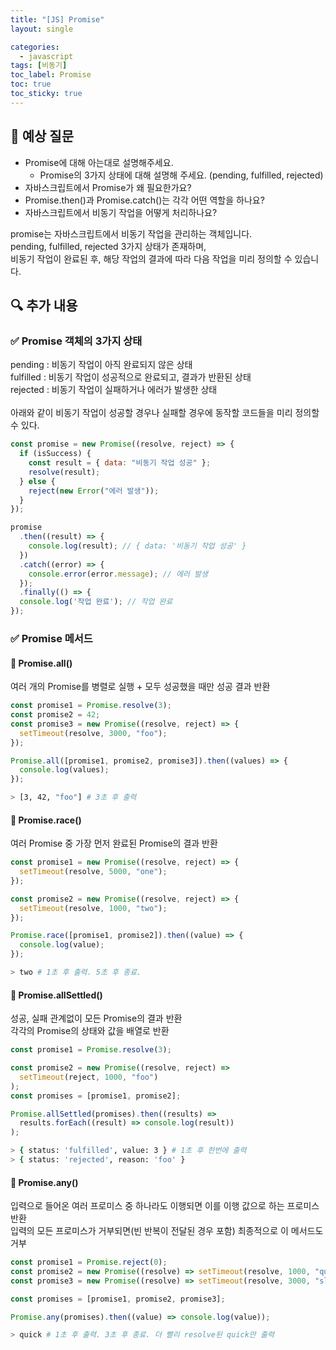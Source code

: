 ```yaml
---
title: "[JS] Promise"
layout: single

categories:
  - javascript
tags: [비동기]
toc_label: Promise
toc: true
toc_sticky: true
---
```


## 💭 예상 질문

- Promise에 대해 아는대로 설명해주세요.
  - Promise의 3가지 상태에 대해 설명해 주세요. (pending, fulfilled, rejected)
- 자바스크립트에서 Promise가 왜 필요한가요?
- Promise.then()과 Promise.catch()는 각각 어떤 역할을 하나요?
- 자바스크립트에서 비동기 작업을 어떻게 처리하나요?

<div class="red-box">
    <div>promise는 자바스크립트에서 비동기 작업을 관리하는 객체입니다.</div>
    <div><span class="highlight">pending</span>, <span class="highlight">fulfilled</span>, <span class="highlight">rejected</span> 3가지 상태가 존재하며,</div>
    <div>비동기 작업이 완료된 후, 해당 작업의 결과에 따라 다음 작업을 미리 정의할 수 있습니다.</div>
</div>

## 🔍 추가 내용

### ✅ Promise 객체의 3가지 상태

<div><span class="highlight">pending</span> : 비동기 작업이 아직 완료되지 않은 상태</div>
<div><span class="highlight">fulfilled</span> : 비동기 작업이 성공적으로 완료되고, 결과가 반환된 상태</div>
<div><span class="highlight">rejected</span> : 비동기 작업이 실패하거나 에러가 발생한 상태</div>
<br />
아래와 같이 비동기 작업이 성공할 경우나 실패할 경우에 동작할 코드들을 미리 정의할 수 있다.

```js
const promise = new Promise((resolve, reject) => {
  if (isSuccess) {
    const result = { data: "비동기 작업 성공" };
    resolve(result);
  } else {
    reject(new Error("에러 발생"));
  }
});

promise
  .then((result) => {
    console.log(result); // { data: '비동기 작업 성공' }
  })
  .catch((error) => {
    console.error(error.message); // 에러 발생
  });
  .finally(() => {
  console.log('작업 완료'); // 작업 완료
});
```

### ✅ Promise 메서드

#### 🚨 Promise.all()

여러 개의 Promise를 <span class="highlight">병렬</span>로 실행 + <span class="mark">모두 성공했을 때만</span> 성공 결과 반환

```js
const promise1 = Promise.resolve(3);
const promise2 = 42;
const promise3 = new Promise((resolve, reject) => {
  setTimeout(resolve, 3000, "foo");
});

Promise.all([promise1, promise2, promise3]).then((values) => {
  console.log(values);
});
```

```bash
> [3, 42, "foo"] # 3초 후 출력
```

#### 🚨 Promise.race()

여러 Promise 중 <span class="mark">가장 먼저 완료</span>된 Promise의 결과 반환

```js
const promise1 = new Promise((resolve, reject) => {
  setTimeout(resolve, 5000, "one");
});

const promise2 = new Promise((resolve, reject) => {
  setTimeout(resolve, 1000, "two");
});

Promise.race([promise1, promise2]).then((value) => {
  console.log(value);
});
```

```bash
> two # 1초 후 출력. 5초 후 종료.
```

#### 🚨 Promise.allSettled()

<div>성공, 실패 관계없이 <span class="mark">모든 Promise</span>의 결과 반환</div>
<div>각각의 Promise의 상태와 값을 배열로 반환</div>

```js
const promise1 = Promise.resolve(3);

const promise2 = new Promise((resolve, reject) =>
  setTimeout(reject, 1000, "foo")
);
const promises = [promise1, promise2];

Promise.allSettled(promises).then((results) =>
  results.forEach((result) => console.log(result))
);
```

```bash
> { status: 'fulfilled', value: 3 } # 1초 후 한번에 출력
> { status: 'rejected', reason: 'foo' }
```

#### 🚨 Promise.any()

<div>입력으로 들어온 <span class="mark">여러 프로미스 중 하나라도 이행</span>되면 이를 이행 값으로 하는 프로미스 반환</div>
<div>입력의 모든 프로미스가 거부되면(빈 반복이 전달된 경우 포함) 최종적으로 이 메서드도 거부</div>

```js
const promise1 = Promise.reject(0);
const promise2 = new Promise((resolve) => setTimeout(resolve, 1000, "quick"));
const promise3 = new Promise((resolve) => setTimeout(resolve, 3000, "slow"));

const promises = [promise1, promise2, promise3];

Promise.any(promises).then((value) => console.log(value));
```

```bash
> quick # 1초 후 출력. 3초 후 종료. 더 빨리 resolve된 quick만 출력
```
